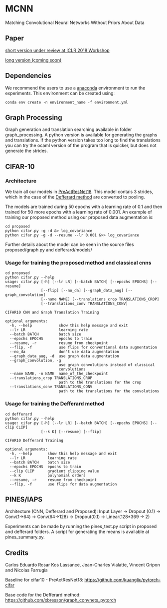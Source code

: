 # MCNN

Matching Convolutional Neural Networks Without Priors About Data

## Paper

[short version under review at ICLR 2018 Workshop](https://openreview.net/forum?id=SJ9e4HJPM)

[long version (coming soon)](https://)

## Dependencies

We recommend the users to use a [anaconda](https://www.anaconda.com) environment to run the experiments. This environment can be created using:

~~~
conda env create -n environment_name -f environment.yml
~~~ 

## Graph Processing

Graph generation and translation searching available in folder graph_processing. A python version is available for generating the graphs and translations. If the python version takes too long to find the translations you can try the ocaml version of the program that is quicker, but does not generate the strides.

## CIFAR-10

### Architecture

We train all our models in [PreActResNet18](https://arxiv.org/abs/1603.05027). This model contais 3 strides, which in the case of the [Defferard method](https://arxiv.org/pdf/1606.09375.pdf) are converted to pooling.

The models are trained during 50 epochs with a learning rate of 0.1 and then trained for 50 more epochs with a learning rate of 0.001. An example of training our proposed method using our proposed data augmentation is:

~~~
cd proposed
python cifar.py -g -d &> log_covariance
python cifar.py -g -d --resume --lr 0.001 &>> log_covariance
~~~

Further details about the model can be seen in the source files proposed/graph.py and defferard/models/

### Usage for training the proposed method and classical cnns

~~~~
cd proposed
python cifar.py --help
usage: cifar.py [-h] [--lr LR] [--batch BATCH] [--epochs EPOCHS] [--resume]
                [--flip] [--no_da] [--graph_data_aug] [--graph_convolution]
                [--name NAME] [--translations_crop TRANSLATIONS_CROP]
                [--translations_conv TRANSLATIONS_CONV]

CIFAR10 CNN and Graph Translation Training

optional arguments:
  -h, --help            show this help message and exit
  --lr LR               learning rate
  --batch BATCH         batch size
  --epochs EPOCHS       epochs to train
  --resume, -r          resume from checkpoint
  --flip, -f            use flips for conventional data augmentation
  --no_da               don't use data augmentation
  --graph_data_aug, -d  use graph data augmentation
  --graph_convolution, -g
                        use graph convolutions instead of classical
                        convolutions
  --name NAME, -n NAME  name_of_the_checkpoint
  --translations_crop TRANSLATIONS_CROP
                        path to the translations for the crop
  --translations_conv TRANSLATIONS_CONV
                        path to the translations for the convolutions

~~~~

### Usage for training the Defferard method
~~~
cd defferard
python cifar.py --help
usage: cifar.py [-h] [--lr LR] [--batch BATCH] [--epochs EPOCHS] [--clip CLIP]
                [--k K] [--resume] [--flip]

CIFAR10 Defferard Training

optional arguments:
  -h, --help       show this help message and exit
  --lr LR          learning rate
  --batch BATCH    batch size
  --epochs EPOCHS  epochs to train
  --clip CLIP      gradient clipping value
  --k K            polynomial orders
  --resume, -r     resume from checkpoint
  --flip, -f       use flips for data augmentation
~~~

## PINES/IAPS

Architecture (CNN, Defferard and Proposed): Input Layer -> Dropout (0.1) -> Conv(1->64) -> Conv(64->128) -> Dropout(0.1) -> Linear(128*369 -> 2)

Experiments can be made by running the pines_test.py script in proposed and defferard folders. A script for generating the means is available at pines_summary.py.

## Credits

Carlos Eduardo Rosar Kos Lassance, Jean-Charles Vialatte, Vincent Gripon and Nicolas Farrugia

Baseline for cifar10 - PreActResNet18: https://github.com/kuangliu/pytorch-cifar

Base code for the Defferard method: https://github.com/xbresson/graph_convnets_pytorch 

